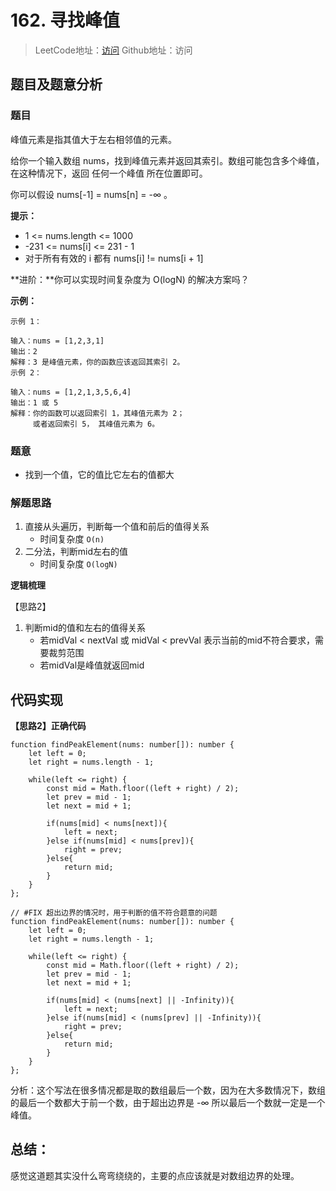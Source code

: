 # 162. 寻找峰值

> LeetCode地址：[访问](https://leetcode-cn.com/problems/find-peak-element/) 
Github地址：访问

## 题目及题意分析

### 题目

峰值元素是指其值大于左右相邻值的元素。

给你一个输入数组 nums，找到峰值元素并返回其索引。数组可能包含多个峰值，在这种情况下，返回 任何一个峰值 所在位置即可。

你可以假设 nums[-1] = nums[n] = -∞ 。

**提示：**

- 1 <= nums.length <= 1000
- -231 <= nums[i] <= 231 - 1
- 对于所有有效的 i 都有 nums[i] != nums[i + 1]

**进阶：**你可以实现时间复杂度为 O(logN) 的解决方案吗？

**示例：**

```
示例 1：

输入：nums = [1,2,3,1]
输出：2
解释：3 是峰值元素，你的函数应该返回其索引 2。
示例 2：

输入：nums = [1,2,1,3,5,6,4]
输出：1 或 5 
解释：你的函数可以返回索引 1，其峰值元素为 2；
     或者返回索引 5， 其峰值元素为 6。
```

### 题意

- 找到一个值，它的值比它左右的值都大

### 解题思路

1. 直接从头遍历，判断每一个值和前后的值得关系
    - 时间复杂度 `O(n)`
2. 二分法，判断mid左右的值
    - 时间复杂度 `O(logN)`

**逻辑梳理**

【思路2】

1. 判断mid的值和左右的值得关系
    - 若midVal < nextVal 或 midVal < prevVal  表示当前的mid不符合要求，需要裁剪范围
    - 若midVal是峰值就返回mid

## 代码实现

**【思路2】正确代码**

```tsx
function findPeakElement(nums: number[]): number {
    let left = 0;
    let right = nums.length - 1;

    while(left <= right) {
        const mid = Math.floor((left + right) / 2);
        let prev = mid - 1;
        let next = mid + 1;

        if(nums[mid] < nums[next]){
            left = next;
        }else if(nums[mid] < nums[prev]){
            right = prev;
        }else{
            return mid;
        }
    }
};

// #FIX 超出边界的情况时，用于判断的值不符合题意的问题
function findPeakElement(nums: number[]): number {
    let left = 0;
    let right = nums.length - 1;

    while(left <= right) {
        const mid = Math.floor((left + right) / 2);
        let prev = mid - 1;
        let next = mid + 1;

        if(nums[mid] < (nums[next] || -Infinity)){
            left = next;
        }else if(nums[mid] < (nums[prev] || -Infinity)){
            right = prev;
        }else{
            return mid;
        }
    }
};
```

分析：这个写法在很多情况都是取的数组最后一个数，因为在大多数情况下，数组的最后一个数都大于前一个数，由于超出边界是 -∞ 所以最后一个数就一定是一个峰值。

## 总结：

感觉这道题其实没什么弯弯绕绕的，主要的点应该就是对数组边界的处理。